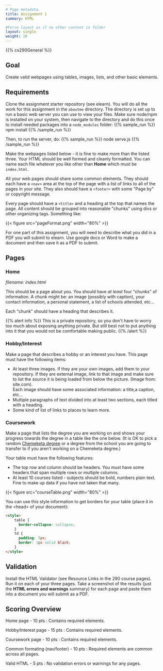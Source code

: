 ```yaml
---
# Page metadata.
title: Assignment 1
summary: HTML

#Force layout as if no other content in folder
layout: single
weight: 10
---
```


{{% cs290General %}}

## Goal

Create valid webpages using tables, images, lists, and other basic elements.

## Requirements

Clone the assignment starter repository (see elearn). You will do all the work
for this assignment in the `aboutme` directory. The directory is set up to run
a basic web server you can use to view your files. Make sure node/npm is
installed on your system, then navigate to the directory and do this once
to install needed packages into a `node_modules` folder:
{{% sample_run %}}
npm install
{{% /sample_run %}}

Then, to run the server, do:
{{% sample_run %}}
node serve.js
{{% /sample_run %}}

Make the webpages listed below - it is fine to make more than the listed three.
Your HTML should be well formed and cleanly formatted. You can name each file whatever
you like other than **Home** which must be `index.html`.

All your web pages should share some common elements. They should each have a `<nav>` area at
the top of the page with a list of links to all of the pages in your site.
They also should have a `<footer>` with some "Page by" or copyright message.

Every page should have a `<title>` and a heading at the top that names the page. All content
should be grouped into reasonable "chunks" using divs or other organizing tags. Something like:

{{< figure src="pageFormat.png" width="80%" >}}

For one part of this assignment, you will need to describe what you did in a PDF you will
submit to elearn. Use google docs or Word to make a document and then save it as a PDF to submit.

## Pages

### Home

*filename: index.html*

This should be a page about you. You should have *at least* four "chunks" of information. A chunk
might be: an image (possibly with caption), your contact information, a personal statement,
a list of schools attended, etc...

Each "chunk" should have a heading that describes it.

{{% alert info %}}
This is a private repository, so you don't have to worry too much about exposing anything private.
But still best not to put anything into it that you would not be comfortable making public.
{{% /alert %}}

### Hobby/Interest

Make a page that describes a hobby or an interest you have. This page must have the following items:

* At least three images. If they are your own images, add them to your repository. If they are
external image, link to that image and make sure to list the source it is being loaded from below
the picture. (Image from: site.com).  
Each image should have some associated information: a title,a caption, etc...
* Multiple paragraphs of text divided into at least two sections, each titled with a heading.
* Some kind of list of links to places to learn more.

### Coursework

Make a page that lists the degree you are working on and shows your progress towards the degree
in a table like the one below. (It is OK to pick a random [Chemeketa degree](https://www.chemeketa.edu/programs-classes/degrees/)
or a degree from the school you are going to transfer to if you aren't working on a Chemeketa degree.)

Your table must have the following features:

* The top row and column should be headers. You must have some headers that span multiple
rows or multiple columns.
* At least 10 courses listed - subjects should be bold, numbers plain text. Fine to make up data if
you have not taken that many.

{{< figure src="courseTable.png" width="80%" >}}

You can use this style information to get borders for your table (place it in the \<head> of your document):
~~~html
<style>
    table {
      border-collapse: collapse;
    }
    td {
      padding: 5px;
      border: 1px solid black;
    }
</style>
~~~

## Validation

Install the HTML Validator (see Resource Links in the 290 course pages). Run it on each of your
three pages. Take a screenshot of the results (just the **HTML errors and warnings** summary) for
each page and paste them into a document you will submit as a PDF.

## Scoring Overview

Home page - 10 pts
: Contains required elements.

Hobby/Interest page - 15 pts
: Contains required elements.

Coursework page - 10 pts
: Contains required elements.

Common formating (nav/footer) - 10 pts
: Required elements are common across all pages.

Valid HTML - 5 pts
: No validation errors or warnings for any pages.
